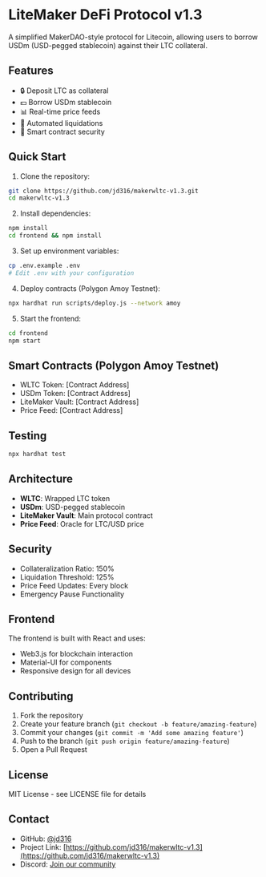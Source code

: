 # LiteMaker DeFi Protocol v1.3

A simplified MakerDAO-style protocol for Litecoin, allowing users to borrow USDm (USD-pegged stablecoin) against their LTC collateral.

## Features

- 🔒 Deposit LTC as collateral
- 💵 Borrow USDm stablecoin
- 📊 Real-time price feeds
- 🔄 Automated liquidations
- 💼 Smart contract security

## Quick Start

1. Clone the repository:
```bash
git clone https://github.com/jd316/makerwltc-v1.3.git
cd makerwltc-v1.3
```

2. Install dependencies:
```bash
npm install
cd frontend && npm install
```

3. Set up environment variables:
```bash
cp .env.example .env
# Edit .env with your configuration
```

4. Deploy contracts (Polygon Amoy Testnet):
```bash
npx hardhat run scripts/deploy.js --network amoy
```

5. Start the frontend:
```bash
cd frontend
npm start
```

## Smart Contracts (Polygon Amoy Testnet)

- WLTC Token: [Contract Address]
- USDm Token: [Contract Address]
- LiteMaker Vault: [Contract Address]
- Price Feed: [Contract Address]

## Testing

```bash
npx hardhat test
```

## Architecture

- **WLTC**: Wrapped LTC token
- **USDm**: USD-pegged stablecoin
- **LiteMaker Vault**: Main protocol contract
- **Price Feed**: Oracle for LTC/USD price

## Security

- Collateralization Ratio: 150%
- Liquidation Threshold: 125%
- Price Feed Updates: Every block
- Emergency Pause Functionality

## Frontend

The frontend is built with React and uses:
- Web3.js for blockchain interaction
- Material-UI for components
- Responsive design for all devices

## Contributing

1. Fork the repository
2. Create your feature branch (`git checkout -b feature/amazing-feature`)
3. Commit your changes (`git commit -m 'Add some amazing feature'`)
4. Push to the branch (`git push origin feature/amazing-feature`)
5. Open a Pull Request

## License

MIT License - see LICENSE file for details

## Contact

- GitHub: [@jd316](https://github.com/jd316)
- Project Link: [https://github.com/jd316/makerwltc-v1.3](https://github.com/jd316/makerwltc-v1.3)
- Discord: [Join our community](https://discord.gg/litemaker)
